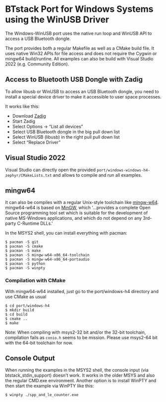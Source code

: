 # BTstack Port for Windows Systems using the WinUSB Driver

The Windows-WinUSB port uses the native run loop and WinUSB API to access a USB Bluetooth dongle.

The port provides both a regular Makefile as well as a CMake build file. It uses native Win32 APIs for file access and does not require the Cygwin or mingw64 build/runtine. All examples can also be build with Visual Studio 2022 (e.g. Community Edition).

## Access to Bluetooth USB Dongle with Zadig

To allow libusb or WinUSB to access an USB Bluetooth dongle, you need to install a special device driver to make it accessible to user space processes. 

It works like this:

-  Download [Zadig](http://zadig.akeo.ie)
-  Start Zadig
-  Select Options -> “List all devices”
-  Select USB Bluetooth dongle in the big pull down list
-  Select WinUSB (libusb) in the right pull pull down list
-  Select “Replace Driver”

## Visual Studio 2022

Visual Studio can directly open the provided `port/windows-windows-h4-zephyr/CMakeLists.txt` and allows to compile and run all examples.

## mingw64 

It can also be compiles with a regular Unix-style toolchain like [mingw-w64](https://www.mingw-w64.org).
mingw64-w64 is based on [MinGW](https://en.wikipedia.org/wiki/MinGW), which '...provides a complete Open Source programming tool set which is suitable for the development of native MS-Windows applications, and which do not depend on any 3rd-party C-Runtime DLLs.'

In the MSYS2 shell, you can install everything with pacman:

    $ pacman -S git
    $ pacman -S cmake
    $ pacman -S make
    $ pacman -S mingw-w64-x86_64-toolchain
    $ pacman -S mingw-w64-x86_64-portaudio
    $ pacman -S python
    $ pacman -S winpty

### Compilation with CMake

With mingw64-w64 installed, just go to the port/windows-h4 directory and use CMake as usual

    $ cd port/windows-h4
    $ mkdir build
    $ cd build
    $ cmake ..
    $ make

Note: When compiling with msys2-32 bit and/or the 32-bit toolchain, compilation fails
as `conio.h` seems to be mission. Please use msys2-64 bit with the 64-bit toolchain for now.

## Console Output

When running the examples in the MSYS2 shell, the console input (via btstack_stdin_support) doesn't work. It works in the older MSYS and also the regular CMD.exe environment. Another option is to install WinPTY and then start the example via WinPTY like this:

    $ winpty ./spp_and_le_counter.exe

